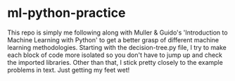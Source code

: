 # ml-python-practice
This repo is simply me following along with Muller & Guido's 'Introduction to Machine Learning with Python' to get a better grasp of different machine learning methodologies.
Starting with the decision-tree.py file, I try to make each block of code more isolated so you don't have to jump up and check the imported libraries.
Other than that, I stick pretty closely to the example problems in text. Just getting my feet wet!
